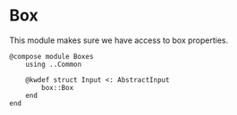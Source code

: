 # Box

This module makes sure we have access to box properties.

``` {.julia file=src/Components/Boxes.jl}
@compose module Boxes
    using ..Common

    @kwdef struct Input <: AbstractInput
        box::Box
    end
end
```
